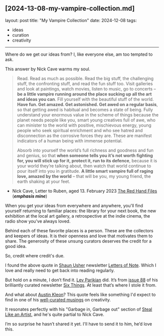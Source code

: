 [2024-13-08-my-vampire-collection.md]
---
layout: post
title: "My Vampire Collection"
date: 2024-12-08
tags:
- ideas
- curation
- creativity
---
Where do we get our ideas from? I, like everyone else, am too tempted to ask.

This answer by Nick Cave warms my soul.

> Read. Read as much as possible. Read the big stuff, the challenging stuff, the confronting stuff, and read the fun stuff too. Visit galleries and look at paintings, watch movies, listen to music, go to concerts –  **be a little vampire running around the place sucking up all the art and ideas you can**. Fill yourself with the beautiful stuff of the world. **Have fun. Get amazed. Get astonished. Get awed on a regular basis**, so that getting awed is habitual and becomes a state of being. Fully understand your enormous value in the scheme of things because the planet needs people like you, smart young creatives full of awe, who can minister to the world with positive, mischievous energy, young people who seek spiritual enrichment and who see hatred and disconnection as the corrosive forces they are. These are manifest indicators of a human being with immense potential.
> 
> Absorb into yourself the world’s full richness and goodness and fun and genius, so that **when someone tells you it’s not worth fighting for, you will stick up for it, protect it, run to its defence**, because it is your world they’re talking about, then watch that world continue to pour itself into you in gratitude. **A little smart vampire full of raging love, amazed by the world** – that will be you, my young friend, the earth shaking at your feet.
- Nick Cave, Letter to Ruben, aged 13. February 2023 [The Red Hand Files](https://www.theredhandfiles.com/im-13-in-a-world-ridden-with-so-much-hate-and-disconnect-how-do-i-live-life-to-its-absolute-fullest-and-not-waste-my-potential-especially-as-a-creative-also-what-is-a-great-way-to-spiritually/#) (***emphasis mine***)

When you get your ideas from everywhere and anywhere, you'll find yourself returning to familiar places: the library for your next book, the new exhibition at the local art gallery, a retrospective at the indie cinema, the radio show you've always loved. 

Behind each of these favorite places is a person. These are the collectors and keepers of ideas. It is their openness and love that motivates them to share. The generosity of these unsung curators deserves the credit for a good idea.

So, credit where credit's due.

I found the above quote in [Shaun Usher](https://shaunusher.com/) newsletter [Letters of Note](https://news.lettersofnote.com/p/be-a-little-vampire). Which I love and really need to get back into reading regularly. 

But hold on a minute, I don’t find it. [Lev Parikian](https://levparikian.com/) did. It’s from [issue 88](https://levparikian.substack.com/p/six-things-volume-88) of his brilliantly curated newsletter [Six Things](https://levparikian.substack.com/about). At least that’s where I stole it from. 

And what about [Austin Kleon](https://austinkleon.com/)? This quote feels like something I'd expect to find in one of his [well-curated musings](https://austinkleon.substack.com/) on creativity.

It resonates perfectly with his "Garbage in, Garbage out" section of [Steal Like an Artist](https://austinkleon.com/steal/), and he's quite partial to Nick Cave.

I’m so surprise he hasn’t shared it yet. I'll have to send it to him, he’d love this.